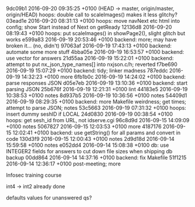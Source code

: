 


9dc09b1 2016-09-20 09:35:25 +0100 (HEAD -> master, origin/master, origin/HEAD) hoops: double call to scaleImages() makes it less glitchy? 
03ead1e 2016-09-20 08:31:13 +0100 hoops: move navNext etc html into config; show Start instead of Next on getReady 
12136d8 2016-09-20 08:19:43 +0100 hoops: put scaleImages() in showPage2(), slight glitch but works 
e599a83 2016-09-19 20:53:46 +0100 backend: more; may have broken it... (no, didn't)
97063af 2016-09-19 17:43:13 +0100 backend: automate some more stuff 
4bba05e 2016-09-19 16:53:57 +0100 backend: use vector for answers 
21d55aa 2016-09-19 15:22:01 +0100 backend: attempt to put nx_json_type_names[] into nxjson.c/h; reverted 
f7be690 2016-09-19 15:07:29 +0100 backend: tidy; linker madness 
787eddc 2016-09-19 14:32:23 +0100 more 
6fb1b0c 2016-09-19 14:24:02 +0100 backend: parse responses JSON 
d05e7eb 2016-09-19 13:10:36 +0100 backend: start parsing JSON 
25b676f 2016-09-19 12:21:31 +0100 lint 
44183e5 2016-09-19 10:38:53 +0100 notes 
8d937b5 2016-09-19 10:36:56 +0100 notes 
54409d1 2016-09-19 08:29:35 +0100 backend: more Makefile weirdness; get times; attempt to parse JSON; notes 
53c5663 2016-09-19 07:31:32 +0100 hoops: insert dummy seshID if LOCAL 
24d0830 2016-09-19 00:38:54 +0100 hoops: get sesh_id from URL, not idserve.cgi 
96c8d9d 2016-09-15 14:09:09 +0100 notes 
5067827 2016-09-15 12:03:53 +0100 more 
4187176 2016-09-15 12:02:41 +0100 backend: use getString() for all params and convert in code 
130d3f9 2016-09-15 12:00:43 +0100 notes 
2d9d18d 2016-09-14 15:59:58 +0100 notes 
e052dd4 2016-09-14 15:08:38 +0100 db: use INTEGER2 fields for answers to cut down file sizes when shipping db backup 
00dd864 2016-09-14 14:37:16 +0100 backend: fix Makefile 
51f1215 2016-09-14 12:36:17 +0100 post-meeting; more 

Infosec training course

int4 -> int2 already done

defaults values for unanswered qs?
